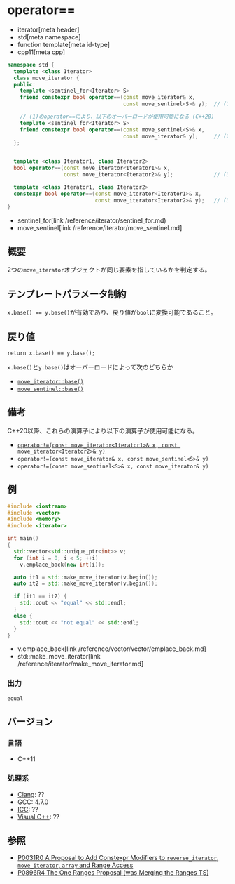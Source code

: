 # operator==
* iterator[meta header]
* std[meta namespace]
* function template[meta id-type]
* cpp11[meta cpp]

```cpp
namespace std {
  template <class Iterator>
  class move_iterator {
  public:
    template <sentinel_for<Iterator> S>
    friend constexpr bool operator==(const move_iterator& x,
                                     const move_sentinel<S>& y);  // (1) C++20

    // (1)のoperator==により、以下のオーバーロードが使用可能になる (C++20)
    template <sentinel_for<Iterator> S>
    friend constexpr bool operator==(const move_sentinel<S>& x,
                                     const move_iterator& y);     // (2) C++20
  };


  template <class Iterator1, class Iterator2>
  bool operator==(const move_iterator<Iterator1>& x,
                  const move_iterator<Iterator2>& y);             // (3) C++11

  template <class Iterator1, class Iterator2>
  constexpr bool operator==(const move_iterator<Iterator1>& x,
                            const move_iterator<Iterator2>& y);   // (3) C++17
}
```
* sentinel_for[link /reference/iterator/sentinel_for.md)
* move_sentinel[link /reference/iterator/move_sentinel.md]

## 概要
2つの`move_iterator`オブジェクトが同じ要素を指しているかを判定する。

## テンプレートパラメータ制約

`x.base() == y.base()`が有効であり、戻り値が`bool`に変換可能であること。

## 戻り値

`return x.base() == y.base();`

`x.base()`と`y.base()`はオーバーロードによって次のどちらか

- [`move_iterator::base()`](base.md)
- [`move_sentinel::base()`](/reference/iterator/move_sentinel/base.md)

## 備考

C++20以降、これらの演算子により以下の演算子が使用可能になる。

- [`operator!=(const move_iterator<Iterator1>& x, const move_iterator<Iterator2>& y)`](/reference/iterator/move_iterator/op_not_equal.md) 
- `operator!=(const move_iterator& x, const move_sentinel<S>& y)`
- `operator!=(const move_sentinel<S>& x, const move_iterator& y)`

## 例
```cpp example
#include <iostream>
#include <vector>
#include <memory>
#include <iterator>

int main()
{
  std::vector<std::unique_ptr<int>> v;
  for (int i = 0; i < 5; ++i)
    v.emplace_back(new int(i));

  auto it1 = std::make_move_iterator(v.begin());
  auto it2 = std::make_move_iterator(v.begin());

  if (it1 == it2) {
    std::cout << "equal" << std::endl;
  }
  else {
    std::cout << "not equal" << std::endl;
  }
}
```
* v.emplace_back[link /reference/vector/vector/emplace_back.md]
* std::make_move_iterator[link /reference/iterator/make_move_iterator.md]

### 出力
```
equal
```

## バージョン
### 言語
- C++11

### 処理系
- [Clang](/implementation.md#clang): ??
- [GCC](/implementation.md#gcc): 4.7.0
- [ICC](/implementation.md#icc): ??
- [Visual C++](/implementation.md#visual_cpp): ??


## 参照
- [P0031R0 A Proposal to Add Constexpr Modifiers to `reverse_iterator`, `move_iterator`, `array` and Range Access](http://www.open-std.org/jtc1/sc22/wg21/docs/papers/2015/p0031r0.html)
- [P0896R4 The One Ranges Proposal (was Merging the Ranges TS)](http://www.open-std.org/jtc1/sc22/wg21/docs/papers/2018/p0896r4.pdf)
